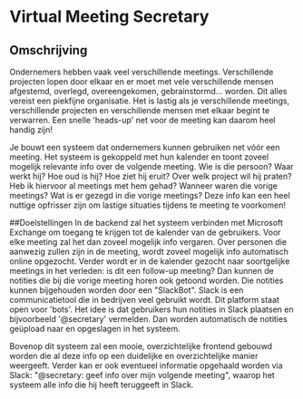 # Virtual Meeting Secretary

## Omschrijving
Ondernemers hebben vaak veel verschillende meetings. Verschillende projecten lopen door elkaar en er moet met vele verschillende mensen afgestemd, overlegd, overeengekomen, gebrainstormd... worden. Dit alles vereist een piekfijne organisatie. Het is lastig als je verschillende meetings, verschillende projecten en verschillende mensen met elkaar begint te verwarren. Een snelle 'heads-up' net voor de meeting kan daarom heel handig zijn!

Je bouwt een systeem dat ondernemers kunnen gebruiken net vóór een meeting. Het systeem is gekoppeld met hun kalender en toont zoveel mogelijk relevante info over de volgende meeting. Wie is die persoon? Waar werkt hij? Hoe oud is hij? Hoe ziet hij eruit? Over welk project wil hij praten? Heb ik hiervoor al meetings met hem gehad? Wanneer waren die vorige meetings? Wat is er gezegd in die vorige meetings? Deze info kan een heel nuttige opfrisser zijn om lastige situaties tijdens te meeting te voorkomen!

##Doelstellingen
In de backend zal het systeem verbinden met Microsoft Exchange om toegang te krijgen tot de kalender van de gebruikers. Voor elke meeting zal het dan zoveel mogelijk info vergaren. Over personen die aanwezig zullen zijn in de meeting, wordt zoveel mogelijk info automatisch online opgezocht. Verder wordt er in de kalender gezocht naar soortgelijke meetings in het verleden: is dit een follow-up meeting? Dan kunnen de notities die bij die vorige meeting horen ook getoond worden. Die notities kunnen bijgehouden worden door een "SlackBot". Slack is een communicatietool die in bedrijven veel gebruikt wordt. Dit platform staat open voor 'bots'. Het idee is dat gebruikers hun notities in Slack plaatsen en bijvoorbeeld '@secretary' vermelden. Dan worden automatisch de notities geüpload naar en opgeslagen in het systeem.

Bovenop dit systeem zal een mooie, overzichtelijke frontend gebouwd worden die al deze info op een duidelijke en overzichtelijke manier weergeeft. Verder kan er ook eventueel informatie opgehaald worden via Slack: "@secretary: geef info over mijn volgende meeting", waarop het systeem alle info die hij heeft teruggeeft in Slack.
